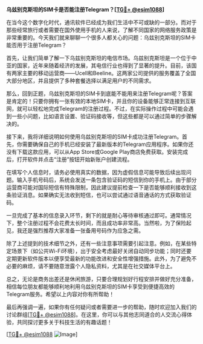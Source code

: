 **乌兹别克斯坦的SIM卡是否能注册Telegram？[[TG💪+ @esim1088](https://t.me/s/esim1088)]**

在当今这个数字化时代，通讯软件已经成为我们生活中不可或缺的一部分。而对于那些经常旅行或者需要在国外使用手机的人来说，了解不同国家的网络服务政策是非常重要的。今天我们就来聊聊一个很多人都关心的问题：乌兹别克斯坦的SIM卡能否用于注册Telegram？

首先，让我们简单了解一下乌兹别克斯坦的电信市场。乌兹别克斯坦是一个位于中亚的国家，近年来随着经济的发展，其电信行业也得到了显著的提升。目前，该国有两家主要的移动运营商——Ucell和Beeline。这两家公司提供的服务覆盖了全国大部分地区，并且提供了多种套餐选择以满足用户的不同需求。

那么，回到正题，乌兹别克斯坦的SIM卡到底能不能用来注册Telegram呢？答案是肯定的！只要你拥有一张有效的本地SIM卡，并且你的设备能够正常连接到互联网，就可以轻松地完成Telegram的注册过程。不过，在实际操作过程中可能会遇到一些小问题，比如语言设置、验证码接收等，但这些都是可以通过简单的步骤解决的。

接下来，我将详细说明如何使用乌兹别克斯坦的SIM卡成功注册Telegram。首先，你需要确保自己的手机已经安装了最新版本的Telegram应用程序。如果你还没有下载这款应用，可以从App Store或Google Play商店免费获取。安装完成后，打开软件并点击“注册”按钮开始新账户创建流程。

在填写个人信息时，请务必使用真实的数据，因为虚假信息可能导致后续出现问题。输入手机号码后，系统会发送一条包含验证码的短信到你的手机上。由于部分运营商可能对国际短信有特殊限制，因此建议提前检查一下是否能够顺利接收到这条验证消息。如果确实无法收到短信，也可以尝试通过语音通话的方式获取验证码。

一旦完成了基本的信息录入环节，剩下的就是耐心等待审核通过即可。通常情况下，整个注册过程不会花费太长时间，而且成功率非常高。当然啦，为了保险起见，我还是强烈推荐大家准备一张备用号码作为应急之需。

除了上述提到的技术细节之外，还有一些注意事项需要引起注意。例如，在某些特定场景下（如公共Wi-Fi环境），出于安全考虑最好关闭自动同步功能；同时还要定期更新软件版本以便享受最新的功能改进和安全性增强措施。此外，为了避免不必要的麻烦，请不要随意泄露个人隐私资料，尤其是在社交媒体平台上。

总之，无论是商务出差还是休闲旅游，只要合理规划好行程安排并做好充分准备，相信每位朋友都能够顺利地利用乌兹别克斯坦的SIM卡享受到便捷高效的Telegram服务。希望以上内容对你有所帮助！

最后再强调一遍，如果你有任何疑问或者需要进一步的帮助，随时欢迎加入我们的讨论群组[[TG💪+ @esim1088](https://t.me/s/esim1088)]。在这里，你可以与其他志同道合的人交流心得体验，共同探讨更多关于科技生活的有趣话题！

[[TG💪+ @esim1088](https://t.me/s/esim1088) ![Image](https://i.postimg.cc/4NQfJmqS/Snipaste-2025-05-13-00-14-12.png)]
